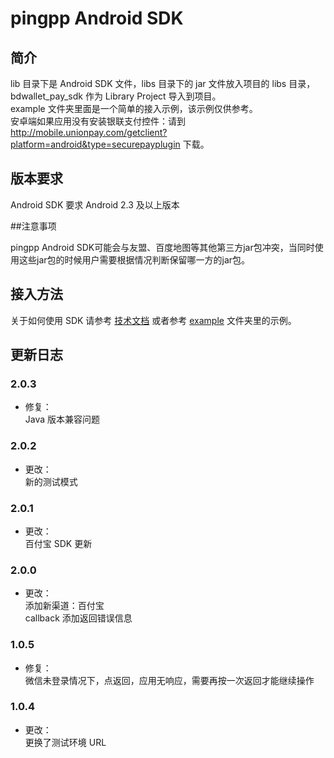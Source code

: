 pingpp Android SDK
============

## 简介
lib 目录下是 Android SDK 文件，libs 目录下的 jar 文件放入项目的 libs 目录，bdwallet_pay_sdk 作为 Library Project 导入到项目。<br>
example 文件夹里面是一个简单的接入示例，该示例仅供参考。<br>
安卓端如果应用没有安装银联支付控件：请到 http://mobile.unionpay.com/getclient?platform=android&type=securepayplugin 下载。

## 版本要求
Android SDK 要求 Android 2.3 及以上版本

##注意事项

pingpp Android SDK可能会与友盟、百度地图等其他第三方jar包冲突，当同时使用这些jar包的时候用户需要根据情况判断保留哪一方的jar包。

## 接入方法
关于如何使用 SDK 请参考 [技术文档](https://pingxx.com/document) 或者参考 [example](https://github.com/PingPlusPlus/pingpp-android/tree/master/example) 文件夹里的示例。

## 更新日志

### 2.0.3
* 修复：<br>
Java 版本兼容问题

### 2.0.2
* 更改：<br>
新的测试模式

### 2.0.1
* 更改：<br>
百付宝 SDK 更新

### 2.0.0
* 更改：<br>
添加新渠道：百付宝<br>
callback 添加返回错误信息

### 1.0.5
* 修复：<br>
微信未登录情况下，点返回，应用无响应，需要再按一次返回才能继续操作

### 1.0.4
* 更改：<br>
更换了测试环境 URL

